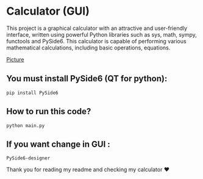 # Calculator (GUI)

This project is a graphical calculator with an attractive and user-friendly interface, written using powerful Python libraries such as sys, math, sympy, functools and PySide6. This calculator is capable of performing various mathematical calculations, including basic operations, equations.


[Picture]("photoes\result.png")

## You must install PySide6 (QT for python):
```
pip install PySide6
```
## How to run this code?
```
python main.py
```

## If you want change in GUI :
```
PySide6-designer 
```

Thank you for reading my readme and checking my calculator ❤️
